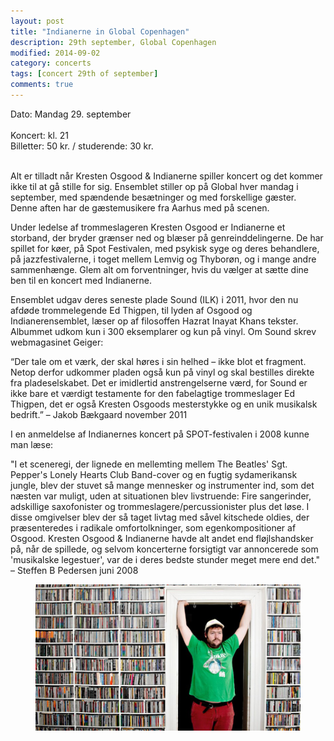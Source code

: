 ```yaml
---
layout: post
title: "Indianerne in Global Copenhagen"
description: 29th september, Global Copenhagen
modified: 2014-09-02
category: concerts
tags: [concert 29th of september]
comments: true
---
```

Dato: Mandag 29. september<br>
<br>
Koncert: kl. 21
<br>
Billetter: 50 kr. / studerende: 30 kr.<br><br>


Alt er tilladt når Kresten Osgood & Indianerne spiller koncert og det kommer ikke til at gå stille for sig. Ensemblet stiller op på Global hver mandag i september, med spændende besætninger og med forskellige gæster. Denne aften har de gæstemusikere fra Aarhus med på scenen.

Under ledelse af trommeslageren Kresten Osgood er Indianerne et storband, der bryder grænser ned og blæser på genreinddelingerne. De har spillet for køer, på Spot Festivalen, med psykisk syge og deres behandlere, på jazzfestivalerne, i toget mellem Lemvig og Thyborøn, og i mange andre sammenhænge. Glem alt om forventninger, hvis du vælger at sætte dine ben til en koncert med Indianerne.

Ensemblet udgav deres seneste plade Sound (ILK) i 2011, hvor den nu afdøde trommelegende Ed Thigpen, til lyden af Osgood og Indianerensemblet, læser op af filosoffen Hazrat Inayat Khans tekster. Albummet udkom kun i 300 eksemplarer og kun på vinyl. Om Sound skrev webmagasinet Geiger:

“Der tale om et værk, der skal høres i sin helhed – ikke blot et fragment. Netop derfor udkommer pladen også kun på vinyl og skal bestilles direkte fra pladeselskabet. Det er imidlertid anstrengelserne værd, for Sound er ikke bare et værdigt testamente for den fabelagtige trommeslager Ed Thigpen, det er også Kresten Osgoods mesterstykke og en unik musikalsk bedrift.” – Jakob Bækgaard november 2011

I en anmeldelse af Indianernes koncert på SPOT-festivalen i 2008 kunne man læse:<br>

"I et sceneregi, der lignede en mellemting mellem The Beatles' Sgt. Pepper's Lonely Hearts Club Band-cover og en fugtig sydamerikansk jungle, blev der stuvet så mange mennesker og instrumenter ind, som det næsten var muligt, uden at situationen blev livstruende: Fire sangerinder, adskillige saxofonister og trommeslagere/percussionister plus det løse. I disse omgivelser blev der så taget livtag med såvel kitschede oldies, der præsenteredes i radikale omfortolkninger, som egenkompositioner af Osgood. Kresten Osgood & Indianerne havde alt andet end fløjlshandsker på, når de spillede, og selvom koncerterne forsigtigt var annoncerede som 'musikalske legestuer', var de i deres bedste stunder meget mere end det." – Steffen B Pedersen juni 2008



<figure>
   <img src="/images/indianerne.jpg"></a>
</figure>
